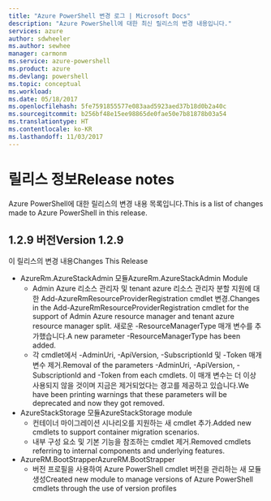 ```yaml
---
title: "Azure PowerShell 변경 로그 | Microsoft Docs"
description: "Azure PowerShell에 대한 최신 릴리스의 변경 내용입니다."
services: azure
author: sdwheeler
ms.author: sewhee
manager: carmonm
ms.service: azure-powershell
ms.product: azure
ms.devlang: powershell
ms.topic: conceptual
ms.workload: 
ms.date: 05/18/2017
ms.openlocfilehash: 5fe7591855577e083aad5923aed37b18d0b2a40c
ms.sourcegitcommit: b256bf48e15ee98865de0fae50e7b81878b03a54
ms.translationtype: HT
ms.contentlocale: ko-KR
ms.lasthandoff: 11/03/2017
---
```

# <a name="release-notes"></a><span data-ttu-id="8fc5a-103">릴리스 정보</span><span class="sxs-lookup"><span data-stu-id="8fc5a-103">Release notes</span></span>

<span data-ttu-id="8fc5a-104">Azure PowerShell에 대한 릴리스의 변경 내용 목록입니다.</span><span class="sxs-lookup"><span data-stu-id="8fc5a-104">This is a list of changes made to Azure PowerShell in this release.</span></span>

## <a name="version-129"></a><span data-ttu-id="8fc5a-105">1.2.9 버전</span><span class="sxs-lookup"><span data-stu-id="8fc5a-105">Version 1.2.9</span></span>

<span data-ttu-id="8fc5a-106">이 릴리스의 변경 내용</span><span class="sxs-lookup"><span data-stu-id="8fc5a-106">Changes This Release</span></span>

* <span data-ttu-id="8fc5a-107">AzureRm.AzureStackAdmin 모듈</span><span class="sxs-lookup"><span data-stu-id="8fc5a-107">AzureRm.AzureStackAdmin Module</span></span>
    + <span data-ttu-id="8fc5a-108">Admin Azure 리소스 관리자 및 tenant azure 리소스 관리자 분할 지원에 대한 Add-AzureRmResourceProviderRegistration cmdlet 변경.</span><span class="sxs-lookup"><span data-stu-id="8fc5a-108">Changes in the Add-AzureRmResourceProviderRegistration cmdlet for the support of Admin Azure resource manager and tenant azure resource manager split.</span></span> <span data-ttu-id="8fc5a-109">새로운 -ResourceManagerType 매개 변수를 추가했습니다.</span><span class="sxs-lookup"><span data-stu-id="8fc5a-109">A new parameter -ResourceManagerType has been added.</span></span>
    + <span data-ttu-id="8fc5a-110">각 cmdlet에서 -AdminUri, -ApiVersion, -SubscriptionId 및 -Token 매개 변수 제거.</span><span class="sxs-lookup"><span data-stu-id="8fc5a-110">Removal of the parameters -AdminUri, -ApiVersion, -SubscriptionId and -Token from each cmdlets.</span></span> <span data-ttu-id="8fc5a-111">이 매개 변수는 더 이상 사용되지 않을 것이며 지금은 제거되었다는 경고를 제공하고 있습니다.</span><span class="sxs-lookup"><span data-stu-id="8fc5a-111">We have been printing warnings that these parameters will be deprecated and now they got removed.</span></span>
* <span data-ttu-id="8fc5a-112">AzureStackStorage 모듈</span><span class="sxs-lookup"><span data-stu-id="8fc5a-112">AzureStackStorage module</span></span>
    + <span data-ttu-id="8fc5a-113">컨테이너 마이그레이션 시나리오를 지원하는 새 cmdlet 추가.</span><span class="sxs-lookup"><span data-stu-id="8fc5a-113">Added new cmdlets to support container migration scenarios.</span></span>
    + <span data-ttu-id="8fc5a-114">내부 구성 요소 및 기본 기능을 참조하는 cmdlet 제거.</span><span class="sxs-lookup"><span data-stu-id="8fc5a-114">Removed cmdlets referring to internal components and underlying features.</span></span>
* <span data-ttu-id="8fc5a-115">AzureRM.BootStrapper</span><span class="sxs-lookup"><span data-stu-id="8fc5a-115">AzureRM.BootStrapper</span></span>
    + <span data-ttu-id="8fc5a-116">버전 프로필을 사용하여 Azure PowerShell cmdlet 버전을 관리하는 새 모듈 생성</span><span class="sxs-lookup"><span data-stu-id="8fc5a-116">Created new module to manage versions of Azure PowerShell cmdlets through the use of version profiles</span></span>